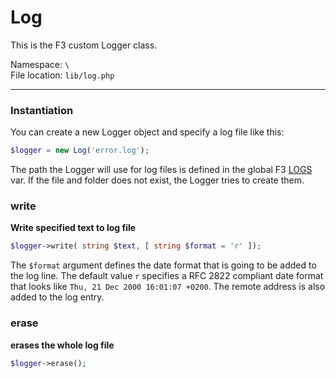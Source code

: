 # Log
This is the F3 custom Logger class.


Namespace: `\` <br>
File location: `lib/log.php`

---

### Instantiation

You can create a new Logger object and specify a log file like this:

```php
$logger = new Log('error.log');
```

The path the Logger will use for log files is defined in the global F3 [LOGS](quick-reference#logs) var.
If the file and folder does not exist, the Logger tries to create them.

### write
**Write specified text to log file**

```php
$logger->write( string $text, [ string $format = 'r' ]);
```

The `$format` argument defines the date format that is going to be added to the log line. The default value `r` specifies a RFC 2822 compliant date format that looks like `Thu, 21 Dec 2000 16:01:07 +0200`.  The remote address is also added to the log entry.


### erase
**erases the whole log file**

```php
$logger->erase();
```

